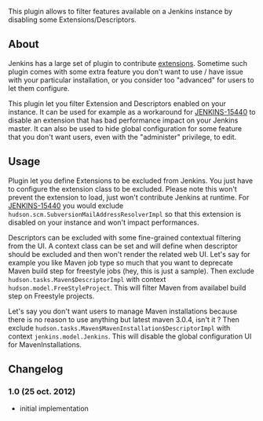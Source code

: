 
This plugin allows to filter features available on a Jenkins instance by
disabling some Extensions/Descriptors.

## About

Jenkins has a large set of plugin to contribute
[extensions](https://wiki.jenkins.io/display/JENKINS/Extension+points).
Sometime such plugin comes with some extra feature you don't want to use
/ have issue with your particular installation, or you consider too
"advanced" for users to let them configure.

This plugin let you filter Extension and Descriptors enabled on your
instance. It can be used for example as a workaround for
[JENKINS-15440](https://issues.jenkins-ci.org/browse/JENKINS-15440) to
disable an extension that has bad performance impact on your Jenkins
master. It can also be used to hide global configuration for some
feature that you don't want users, even with the "administer" privilege,
to edit.

## Usage

Plugin let you define Extensions to be excluded from Jenkins. You just
have to configure the extension class to be excluded. Please note this
won't prevent the extension to load, just won't contribute Jenkins at
runtime. For
[JENKINS-15440](https://issues.jenkins-ci.org/browse/JENKINS-15440) you
would exclude `hudson.scm.SubversionMailAddressResolverImpl` so that
this extension is disabled on your instance and won't impact
performances.

Descriptors can be excluded with some fine-grained contextual filtering
from the UI. A context class can be set and will define when descriptor
should be excluded and then won't render the related web UI. Let's say
for example you like Maven job type so much that you want to deprecate
Maven build step for freestyle jobs (hey, this is just a sample). Then
exclude `hudson.tasks.Maven$DescriptorImpl` with context
`hudson.model.FreeStyleProject`. This will filter Maven from availabel
build step on Freestyle projects.

Let's say you don't want users to manage Maven installations because
there is no reason to use anything but latest maven 3.0.4, isn't it ?
Then exclude `hudson.tasks.Maven$MavenInstallation$DescriptorImpl` with
context `jenkins.model.Jenkins`. This will disable the global
configuration UI for MavenInstallations.

## Changelog

### 1.0 (25 oct. 2012)

-   initial implementation
